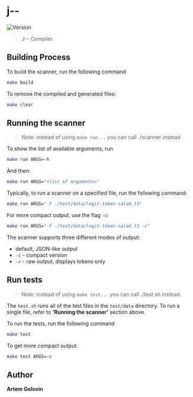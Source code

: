 # j--

![Version](https://img.shields.io/badge/version-0.0.1-blue.svg?cacheSeconds=2592000)

> J-- Compiler

## Building Process

To build the scanner, run the following command

```sh
make build
```

To remove the compiled and generated files:

```sh
make clear
```

## Running the scanner

> Note: instead of using `make run...` you can call ./scanner <args> instead

To show the list of available arguments, run

```sh
make run ARGS=-h
```

And then:

```sh
make run ARGS="<list of arguments>"
```

Typically, to run a scanner on a specified file, run the following command:

```sh
make run ARGS="-f ./test/data/legit-token-salad.t3"
```

For more compact output, use the flag `-c`:

```sh
make run ARGS="-f ./test/data/legit-token-salad.t3 -c"
```

The scanner supports three different modes of output:

- default, JSON-like output
- `-c` - compact version
- `-r` - raw output, displays tokens only

## Run tests

> Note: instead of using `make test...` you can call ./test.sh <args> instead.

The `test.sh` runs all of the test files in the `test/data` directory. To run a single file, refer to **'Running the scanner'** section above.

To run the tests, run the following command

```sh
make test
```

To get more compact output:

```sh
make test ARGS=-c
```

## Author

**Artem Golovin**
